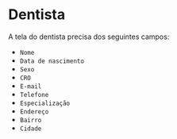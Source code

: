 # Dentista

A tela do dentista precisa dos seguintes campos:

- `Nome`
- `Data de nascimento`
- `Sexo`
- `CRO`
- `E-mail`
- `Telefone`
- `Especialização`
- `Endereço`
- `Bairro`
- `Cidade`
